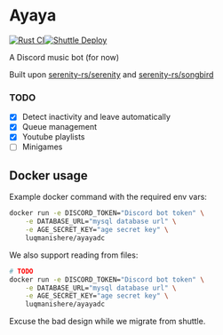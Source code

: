 # Ayaya

[![Rust CI](https://github.com/luqmanishere/ayaya-discord-bot/actions/workflows/checks.yaml/badge.svg?branch=main)](https://github.com/luqmanishere/ayaya-discord-bot/actions/workflows/checks.yaml)[![Shuttle Deploy](https://github.com/luqmanishere/ayaya-discord-bot/actions/workflows/shuttle-deploy.yaml/badge.svg)](https://github.com/luqmanishere/ayaya-discord-bot/actions/workflows/shuttle-deploy.yaml)

A Discord music bot (for now)

Built upon [serenity-rs/serenity](https://github.com/serenity-rs/serenity) and [serenity-rs/songbird](https://github.com/serenity-rs/songbird)

### TODO

- [x] Detect inactivity and leave automatically
- [x] Queue management
- [x] Youtube playlists
- [ ] Minigames

## Docker usage

Example docker command with the required env vars:

```sh
docker run -e DISCORD_TOKEN="Discord bot token" \
    -e DATABASE_URL="mysql database url" \
    -e AGE_SECRET_KEY="age secret key" \
    luqmanishere/ayayadc
```

We also support reading from files:

```sh
# TODO
docker run -e DISCORD_TOKEN="Discord bot token" \
    -e DATABASE_URL="mysql database url" \
    -e AGE_SECRET_KEY="age secret key" \
    luqmanishere/ayayadc

```

Excuse the bad design while we migrate from shuttle.
